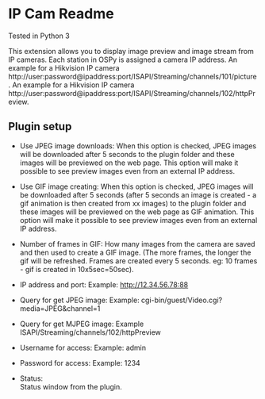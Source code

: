 IP Cam Readme
====

Tested in Python 3

This extension allows you to display image preview and image stream from IP cameras. Each station in OSPy is assigned a camera IP address. An example for a Hikvision IP camera http://user:password@ipaddress:port/ISAPI/Streaming/channels/101/picture. An example for a Hikvision IP camera http://user:password@ipaddress:port/ISAPI/Streaming/channels/102/httpPreview.

Plugin setup
-----------

* Use JPEG image downloads:
  When this option is checked, JPEG images will be downloaded after 5 seconds to the plugin folder and these images will be previewed on the web page. This option will make it possible to see preview images even from an external IP address. 

* Use GIF image creating:
  When this option is checked, JPEG images will be downloaded after 5 seconds (after 5 seconds an image is created - a gif animation is then created from xx images) to the plugin folder and these images will be previewed on the web page as GIF animation. This option will make it possible to see preview images even from an external IP address.

* Number of frames in GIF:
  How many images from the camera are saved and then used to create a GIF image. (The more frames, the longer the gif will be refreshed. Frames are created every 5 seconds. eg: 10 frames - gif is created in 10x5sec=50sec).  

* IP address and port:
  Example: http://12.34.56.78:88

* Query for get JPEG image:
  Example: cgi-bin/guest/Video.cgi?media=JPEG&channel=1

* Query for get MJPEG image:
  Example ISAPI/Streaming/channels/102/httpPreview

* Username for access:
  Example: admin

* Password for access:
  Example: 1234

* Status:  
  Status window from the plugin.
